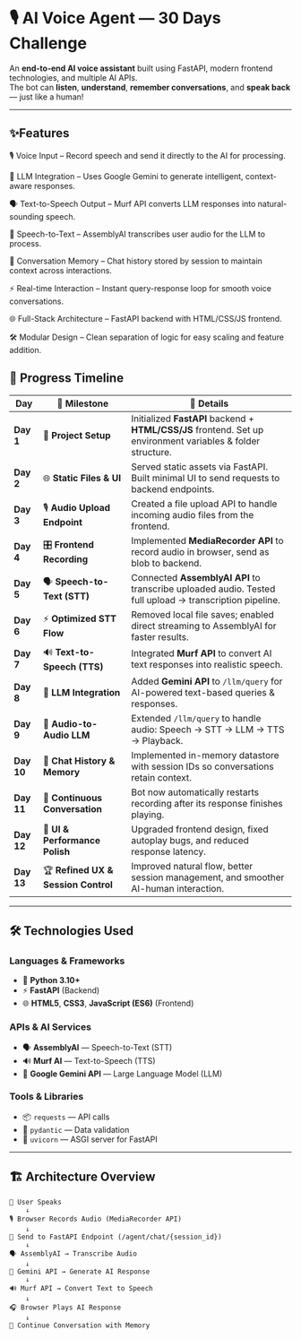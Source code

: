 # 🎙 AI Voice Agent — 30 Days Challenge

An **end-to-end AI voice assistant** built using FastAPI, modern frontend technologies, and multiple AI APIs.  
The bot can **listen**, **understand**, **remember conversations**, and **speak back** — just like a human!

---
## ✨Features

🎙️ Voice Input – Record speech and send it directly to the AI for processing.

🧠 LLM Integration – Uses Google Gemini to generate intelligent, context-aware responses.

🗣️ Text-to-Speech Output – Murf API converts LLM responses into natural-sounding speech.

📝 Speech-to-Text – AssemblyAI transcribes user audio for the LLM to process.

💬 Conversation Memory – Chat history stored by session to maintain context across interactions.

⚡ Real-time Interaction – Instant query-response loop for smooth voice conversations.

🌐 Full-Stack Architecture – FastAPI backend with HTML/CSS/JS frontend.

🛠️ Modular Design – Clean separation of logic for easy scaling and feature addition.

## 📅 Progress Timeline

| Day  | 🚀 Milestone | 📝 Details |
|------|-------------|-----------|
| **Day 1** | 📂 **Project Setup** | Initialized **FastAPI** backend + **HTML/CSS/JS** frontend. Set up environment variables & folder structure. |
| **Day 2** | 🌐 **Static Files & UI** | Served static assets via FastAPI. Built minimal UI to send requests to backend endpoints. |
| **Day 3** | 🎙 **Audio Upload Endpoint** | Created a file upload API to handle incoming audio files from the frontend. |
| **Day 4** | 🎛 **Frontend Recording** | Implemented **MediaRecorder API** to record audio in browser, send as blob to backend. |
| **Day 5** | 🗣 **Speech-to-Text (STT)** | Connected **AssemblyAI API** to transcribe uploaded audio. Tested full upload → transcription pipeline. |
| **Day 6** | ⚡ **Optimized STT Flow** | Removed local file saves; enabled direct streaming to AssemblyAI for faster results. |
| **Day 7** | 🔊 **Text-to-Speech (TTS)** | Integrated **Murf API** to convert AI text responses into realistic speech. |
| **Day 8** | 🤖 **LLM Integration** | Added **Gemini API** to `/llm/query` for AI-powered text-based queries & responses. |
| **Day 9** | 🎤 **Audio-to-Audio LLM** | Extended `/llm/query` to handle audio: Speech → STT → LLM → TTS → Playback. |
| **Day 10** | 💬 **Chat History & Memory** | Implemented in-memory datastore with session IDs so conversations retain context. |
| **Day 11** | 🔄 **Continuous Conversation** | Bot now automatically restarts recording after its response finishes playing. |
| **Day 12** | 🎨 **UI & Performance Polish** | Upgraded frontend design, fixed autoplay bugs, and reduced response latency. |
| **Day 13** | 🏆 **Refined UX & Session Control** | Improved natural flow, better session management, and smoother AI-human interaction. |

---

## 🛠 Technologies Used

### **Languages & Frameworks**
- 🐍 **Python 3.10+**
- ⚡ **FastAPI** (Backend)
- 🌐 **HTML5**, **CSS3**, **JavaScript (ES6)** (Frontend)

### **APIs & AI Services**
- 🗣 **AssemblyAI** — Speech-to-Text (STT)
- 🔊 **Murf AI** — Text-to-Speech (TTS)
- 🤖 **Google Gemini API** — Large Language Model (LLM)

### **Tools & Libraries**
- 📦 `requests` — API calls
- 🎯 `pydantic` — Data validation
- 🔄 `uvicorn` — ASGI server for FastAPI

---

## 🏗 Architecture Overview

```plaintext
🎤 User Speaks
    ↓
🎙 Browser Records Audio (MediaRecorder API)
    ↓
📡 Send to FastAPI Endpoint (/agent/chat/{session_id})
    ↓
🗣 AssemblyAI → Transcribe Audio
    ↓
🤖 Gemini API → Generate AI Response
    ↓
🔊 Murf API → Convert Text to Speech
    ↓
🎧 Browser Plays AI Response
    ↓
🔁 Continue Conversation with Memory
